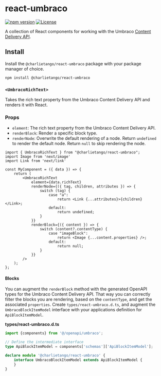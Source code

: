 # react-umbraco

[![npm version][npm-version-src]][npm-version-href]
[![License][license-src]][license-href]

A collection of React components for working with the
Umbraco [Content Delivery API](https://docs.umbraco.com/umbraco-cms/reference/content-delivery-api).

## Install

Install the `@charlietango/react-umbraco` package with your package manager of choice.

```sh
npm install @charlietango/react-umbraco
```

### `<UmbracoRichText>`

Takes the rich text property from the Umbraco Content Delivery API and renders it with React.

### Props

- `element`: The rich text property from the Umbraco Content Delivery API.
- `renderBlock`: Render a specific block type.
- `renderNode`: Overwrite the default rendering of a node. Return `undefined` to render the default node. Return `null` to skip rendering the node.

```tsx
import { UmbracoRichText } from "@charlietango/react-umbraco";
import Image from 'next/image'
import Link from 'next/link'

const MyComponent = ({ data }) => {
    return (
        <UmbracoRichText
            element={data.richText}
            renderNode={({ tag, children, attributes }) => {
                switch (tag) {
                    case "a":
                        return <Link {...attributes}>{children}</Link>;
                    default:
                        return undefined;
                }
            }}
            renderBlock={({ content }) => {
                switch (content?.contentType) {
                    case "imageBlock":
                        return <Image {...content.properties} />;
                    default:
                        return null;
                }
            }}
        />
    );
};
```

#### Blocks

You can augment the `renderBlock` method with the generated OpenAPI types for the Umbraco Content Delivery API.
That way you can correctly filter the blocks you are rendering, based on the `contentType`, and get the
associated `properties`.
Create `types/react-umbraco.d.ts`, and augment the `UmbracoBlockItemModel` interface with your applications definition
for `ApiBlockItemModel`.

**types/react-umbraco.d.ts**

```ts
import {components} from '@/openapi/umbraco';

// Define the intermediate interface
type ApiBlockItemModel = components['schemas']['ApiBlockItemModel'];

declare module '@charlietango/react-umbraco' {
    interface UmbracoBlockItemModel extends ApiBlockItemModel {
    }
}
```

<!-- Badges -->

[npm-version-src]: https://img.shields.io/npm/v/@charlietango/react-umbraco?style=flat&colorA=080f12&colorB=1fa669

[npm-version-href]: https://npmjs.com/package/@charlietango/react-umbraco

[license-src]: https://img.shields.io/github/license/charlietango/react-umbraco.svg?style=flat&colorA=080f12&colorB=1fa669

[license-href]: https://github.com/charlietango/react-umbraco/blob/main/LICENSE
